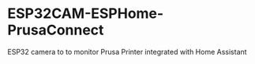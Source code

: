 # ESP32CAM-ESPHome-PrusaConnect
ESP32 camera to to monitor Prusa Printer integrated with Home Assistant
